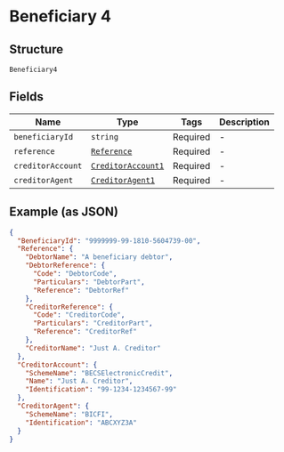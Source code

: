 
# Beneficiary 4

## Structure

`Beneficiary4`

## Fields

| Name | Type | Tags | Description |
|  --- | --- | --- | --- |
| `beneficiaryId` | `string` | Required | - |
| `reference` | [`Reference`](../../doc/models/reference.md) | Required | - |
| `creditorAccount` | [`CreditorAccount1`](../../doc/models/creditor-account-1.md) | Required | - |
| `creditorAgent` | [`CreditorAgent1`](../../doc/models/creditor-agent-1.md) | Required | - |

## Example (as JSON)

```json
{
  "BeneficiaryId": "9999999-99-1810-5604739-00",
  "Reference": {
    "DebtorName": "A beneficiary debtor",
    "DebtorReference": {
      "Code": "DebtorCode",
      "Particulars": "DebtorPart",
      "Reference": "DebtorRef"
    },
    "CreditorReference": {
      "Code": "CreditorCode",
      "Particulars": "CreditorPart",
      "Reference": "CreditorRef"
    },
    "CreditorName": "Just A. Creditor"
  },
  "CreditorAccount": {
    "SchemeName": "BECSElectronicCredit",
    "Name": "Just A. Creditor",
    "Identification": "99-1234-1234567-99"
  },
  "CreditorAgent": {
    "SchemeName": "BICFI",
    "Identification": "ABCXYZ3A"
  }
}
```

